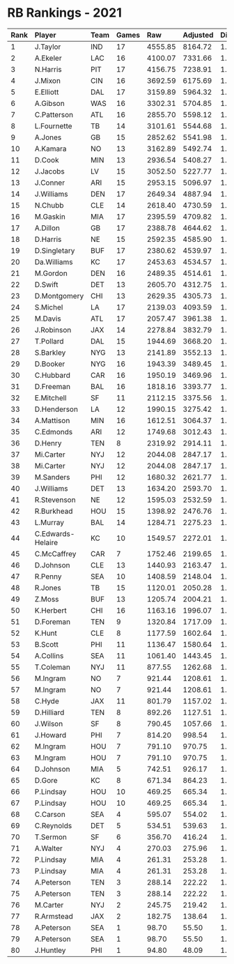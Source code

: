 # RB Rankings - 2021

| Rank | Player            | Team | Games | Raw     | Adjusted | Difficulty | Avg/Game | Typical | Consistency    | Trend    |
| :----| :-----------------| :----| :-----| :-------| :--------| :----------| :--------| :-------| :--------------| :--------|
| 1    | J.Taylor          | IND  | 17    | 4555.85 | 8164.72  | 1.057      | 480.28   | 473.08  | 8/3/6          | +73.7%   |
| 2    | A.Ekeler          | LAC  | 16    | 4100.07 | 7331.66  | 1.058      | 458.23   | 446.69  | 6/5/5          | +68.3%   |
| 3    | N.Harris          | PIT  | 17    | 4156.75 | 7238.91  | 1.037      | 425.82   | 402.88  | 7/4/6          | +92.8%   |
| 4    | J.Mixon           | CIN  | 16    | 3692.59 | 6175.69  | 1.049      | 385.98   | 406.40  | 9/0/7          | +77.4%   |
| 5    | E.Elliott         | DAL  | 17    | 3159.89 | 5964.32  | 1.050      | 350.84   | 323.89  | 7/2/8          | +71.0%   |
| 6    | A.Gibson          | WAS  | 16    | 3302.31 | 5704.85  | 1.047      | 356.55   | 362.09  | 8/0/8          | +137.8%  |
| 7    | C.Patterson       | ATL  | 16    | 2855.70 | 5598.12  | 1.079      | 349.88   | 352.57  | 6/1/9          | +127.4%  |
| 8    | L.Fournette       | TB   | 14    | 3101.61 | 5544.68  | 1.038      | 396.05   | 372.95  | 7/2/5          | INACTIVE |
| 9    | A.Jones           | GB   | 15    | 2852.62 | 5541.98  | 1.044      | 369.47   | 311.43  | 6/0/9          | +129.2%  |
| 10   | A.Kamara          | NO   | 13    | 3162.89 | 5492.74  | 1.069      | 422.52   | 424.11  | 5/2/6          | +82.3%   |
| 11   | D.Cook            | MIN  | 13    | 2936.54 | 5408.27  | 1.066      | 416.02   | 438.13  | 6/2/5          | +85.7%   |
| 12   | J.Jacobs          | LV   | 15    | 3052.50 | 5227.77  | 1.046      | 348.52   | 338.49  | 6/1/8          | +73.6%   |
| 13   | J.Conner          | ARI  | 15    | 2953.15 | 5096.97  | 1.032      | 339.80   | 315.64  | 8/0/7          | +167.1%  |
| 14   | J.Williams        | DEN  | 17    | 2649.34 | 4887.94  | 1.052      | 287.53   | 285.48  | 9/1/7          | +101.1%  |
| 15   | N.Chubb           | CLE  | 14    | 2618.40 | 4730.59  | 1.065      | 337.90   | 338.47  | 7/1/6          | +95.1%   |
| 16   | M.Gaskin          | MIA  | 17    | 2395.59 | 4709.82  | 1.035      | 277.05   | 273.97  | 8/2/7          | +222.8%  |
| 17   | A.Dillon          | GB   | 17    | 2388.78 | 4644.62  | 1.053      | 273.21   | 252.61  | 7/2/8          | +124.7%  |
| 18   | D.Harris          | NE   | 15    | 2592.35 | 4585.90  | 1.080      | 305.73   | 307.24  | 6/3/6          | +89.8%   |
| 19   | D.Singletary      | BUF  | 17    | 2380.62 | 4539.97  | 1.037      | 267.06   | 223.98  | 8/0/9          | +153.8%  |
| 20   | Da.Williams       | KC   | 17    | 2453.63 | 4534.57  | 1.030      | 266.74   | 247.00  | 10/2/5         | +209.0%  |
| 21   | M.Gordon          | DEN  | 16    | 2489.35 | 4514.61  | 1.066      | 282.16   | 307.51  | 10/0/6         | +78.4%   |
| 22   | D.Swift           | DET  | 13    | 2605.70 | 4312.75  | 1.053      | 331.75   | 336.48  | 5/1/7          | +132.1%  |
| 23   | D.Montgomery      | CHI  | 13    | 2629.35 | 4305.73  | 1.053      | 331.21   | 313.33  | 7/1/5          | +53.9%   |
| 24   | S.Michel          | LA   | 17    | 2139.03 | 4093.59  | 1.052      | 240.80   | 222.85  | 8/2/7          | +374.3%  |
| 25   | M.Davis           | ATL  | 17    | 2057.47 | 3961.38  | 1.064      | 233.02   | 229.00  | 8/0/9          | +200.0%  |
| 26   | J.Robinson        | JAX  | 14    | 2278.84 | 3832.79  | 1.050      | 273.77   | 249.72  | 6/0/8          | +204.1%  |
| 27   | T.Pollard         | DAL  | 15    | 1944.69 | 3668.20  | 1.045      | 244.55   | 249.71  | 8/0/7          | +87.6%   |
| 28   | S.Barkley         | NYG  | 13    | 2141.89 | 3552.13  | 1.052      | 273.24   | 254.80  | 7/1/5          | +124.4%  |
| 29   | D.Booker          | NYG  | 16    | 1943.39 | 3489.45  | 1.042      | 218.09   | 232.49  | 9/3/4          | +199.1%  |
| 30   | C.Hubbard         | CAR  | 16    | 1950.19 | 3469.96  | 1.067      | 216.87   | 208.89  | 8/0/8          | +235.9%  |
| 31   | D.Freeman         | BAL  | 16    | 1818.16 | 3393.77  | 1.059      | 212.11   | 209.74  | 8/1/7          | +212.0%  |
| 32   | E.Mitchell        | SF   | 11    | 2112.15 | 3375.56  | 1.083      | 306.87   | 301.20  | 6/0/5          | +72.7%   |
| 33   | D.Henderson       | LA   | 12    | 1990.15 | 3275.42  | 1.036      | 272.95   | 292.13  | 5/2/5          | +108.3%  |
| 34   | A.Mattison        | MIN  | 16    | 1612.51 | 3064.37  | 1.063      | 191.52   | 222.93  | 11/0/5         | +457.5%  |
| 35   | C.Edmonds         | ARI  | 12    | 1749.68 | 3012.43  | 1.027      | 251.04   | 272.52  | 7/0/5          | +140.9%  |
| 36   | D.Henry           | TEN  | 8     | 2319.92 | 2914.11  | 1.079      | 364.26   | 368.99  | 4/0/4          | INACTIVE |
| 37   | Mi.Carter         | NYJ  | 12    | 2044.08 | 2847.17  | 1.051      | 237.26   | 106.24  | 8/0/6          | +140.2%  |
| 38   | Mi.Carter         | NYJ  | 12    | 2044.08 | 2847.17  | 1.051      | 237.26   | 106.24  | 8/0/6          | +140.2%  |
| 39   | M.Sanders         | PHI  | 12    | 1680.32 | 2621.77  | 1.031      | 218.48   | 227.98  | 6/0/6          | +140.1%  |
| 40   | J.Williams        | DET  | 13    | 1634.20 | 2593.70  | 1.060      | 199.52   | 190.98  | 6/2/5          | +110.2%  |
| 41   | R.Stevenson       | NE   | 12    | 1595.03 | 2532.59  | 1.088      | 211.05   | 204.72  | 7/0/5          | +228.1%  |
| 42   | R.Burkhead        | HOU  | 15    | 1398.92 | 2476.76  | 1.061      | 165.12   | 137.43  | 6/1/8          | +705.8%  |
| 43   | L.Murray          | BAL  | 14    | 1284.71 | 2275.23  | 1.072      | 162.52   | 133.01  | 7/1/6          | +146.4%  |
| 44   | C.Edwards-Helaire | KC   | 10    | 1549.57 | 2272.01  | 1.019      | 227.20   | 222.87  | 4/1/5          | +69.0%   |
| 45   | C.McCaffrey       | CAR  | 7     | 1752.46 | 2199.65  | 1.079      | 314.24   | 304.44  | 3/0/4          | INACTIVE |
| 46   | D.Johnson         | CLE  | 13    | 1440.93 | 2163.47  | 1.060      | 166.42   | 114.53  | 7/1/5          | +613.8%  |
| 47   | R.Penny           | SEA  | 10    | 1408.59 | 2148.04  | 1.047      | 214.80   | 199.78  | 6/0/4          | +468.2%  |
| 48   | R.Jones           | TB   | 15    | 1120.01 | 2050.28  | 1.057      | 136.69   | 133.37  | 9/1/5          | +171.9%  |
| 49   | Z.Moss            | BUF  | 13    | 1205.74 | 2004.21  | 1.052      | 154.17   | 148.53  | 6/0/7          | +158.1%  |
| 50   | K.Herbert         | CHI  | 16    | 1163.16 | 1996.07  | 1.045      | 124.75   | 114.55  | 10/1/5         | +1221.2% |
| 51   | D.Foreman         | TEN  | 9     | 1320.84 | 1717.09  | 1.089      | 190.79   | 186.02  | 4/0/5          | +133.4%  |
| 52   | K.Hunt            | CLE  | 8     | 1177.59 | 1602.64  | 1.065      | 200.33   | 243.89  | 5/0/3          | INACTIVE |
| 53   | B.Scott           | PHI  | 11    | 1136.47 | 1580.64  | 1.066      | 143.69   | 130.69  | 5/1/5          | +542.8%  |
| 54   | A.Collins         | SEA  | 11    | 1061.40 | 1443.45  | 1.035      | 131.22   | 118.34  | 6/0/5          | INACTIVE |
| 55   | T.Coleman         | NYJ  | 11    | 877.55  | 1262.68  | 1.068      | 114.79   | 114.58  | 6/0/5          | +197.6%  |
| 56   | M.Ingram          | NO   | 7     | 921.44  | 1208.61  | 1.081      | 172.66   | 137.72  | 6/1/7          | +129.1%  |
| 57   | M.Ingram          | NO   | 7     | 921.44  | 1208.61  | 1.081      | 172.66   | 137.72  | 6/1/7          | +129.1%  |
| 58   | C.Hyde            | JAX  | 11    | 801.79  | 1157.02  | 1.028      | 105.18   | 99.64   | 7/0/4          | INACTIVE |
| 59   | D.Hilliard        | TEN  | 8     | 892.26  | 1127.51  | 1.066      | 140.94   | 152.71  | 4/0/4          | +315.5%  |
| 60   | J.Wilson          | SF   | 8     | 790.45  | 1057.66  | 1.075      | 132.21   | 169.26  | 4/2/2          | +817.4%  |
| 61   | J.Howard          | PHI  | 7     | 814.20  | 998.54   | 1.063      | 142.65   | 146.30  | 3/1/3          | +41.3%   |
| 62   | M.Ingram          | HOU  | 7     | 791.10  | 970.75   | 1.081      | 138.68   | 137.72  | 6/1/7          | +129.1%  |
| 63   | M.Ingram          | HOU  | 7     | 791.10  | 970.75   | 1.081      | 138.68   | 137.72  | 6/1/7          | +129.1%  |
| 64   | D.Johnson         | MIA  | 5     | 742.51  | 926.17   | 1.043      | 185.23   | 211.19  | 3/0/2          | N/A      |
| 65   | D.Gore            | KC   | 8     | 671.34  | 864.23   | 1.032      | 108.03   | 124.84  | 5/0/3          | +220.1%  |
| 66   | P.Lindsay         | HOU  | 10    | 469.25  | 665.34   | 1.063      | 66.53    | 44.04   | 6/0/8          | +248.9%  |
| 67   | P.Lindsay         | HOU  | 10    | 469.25  | 665.34   | 1.063      | 66.53    | 44.04   | 6/0/8          | +248.9%  |
| 68   | C.Carson          | SEA  | 4     | 595.07  | 554.02   | 1.039      | 138.50   | 163.69  | 3/0/1          | INACTIVE |
| 69   | C.Reynolds        | DET  | 5     | 534.51  | 539.63   | 1.093      | 107.93   | 97.13   | 2/0/3          | N/A      |
| 70   | T.Sermon          | SF   | 6     | 356.70  | 416.24   | 1.076      | 69.37    | 67.02   | 3/0/3          | INACTIVE |
| 71   | A.Walter          | NYJ  | 4     | 270.03  | 275.96   | 1.069      | 68.99    | 76.50   | 2/0/2          | N/A      |
| 72   | P.Lindsay         | MIA  | 4     | 261.31  | 253.28   | 1.063      | 63.32    | 44.04   | 6/0/8          | +248.9%  |
| 73   | P.Lindsay         | MIA  | 4     | 261.31  | 253.28   | 1.063      | 63.32    | 44.04   | 6/0/8          | +248.9%  |
| 74   | A.Peterson        | TEN  | 3     | 288.14  | 222.22   | 1.078      | 74.07    | 83.10   | 2/1/1          | INACTIVE |
| 75   | A.Peterson        | TEN  | 3     | 288.14  | 222.22   | 1.078      | 74.07    | 83.10   | 2/1/1          | INACTIVE |
| 76   | M.Carter          | NYJ  | 2     | 245.75  | 219.42   | 1.051      | 109.71   | 109.71  | None/None/None | None     |
| 77   | R.Armstead        | JAX  | 2     | 182.75  | 138.64   | 1.070      | 69.32    | 69.32   | 1/0/1          | N/A      |
| 78   | A.Peterson        | SEA  | 1     | 98.70   | 55.50    | 1.078      | 55.50    | 83.10   | 2/1/1          | INACTIVE |
| 79   | A.Peterson        | SEA  | 1     | 98.70   | 55.50    | 1.078      | 55.50    | 83.10   | 2/1/1          | INACTIVE |
| 80   | J.Huntley         | PHI  | 1     | 94.80   | 48.09    | 1.042      | 48.09    | 48.09   | 0/1/0          | N/A      |

